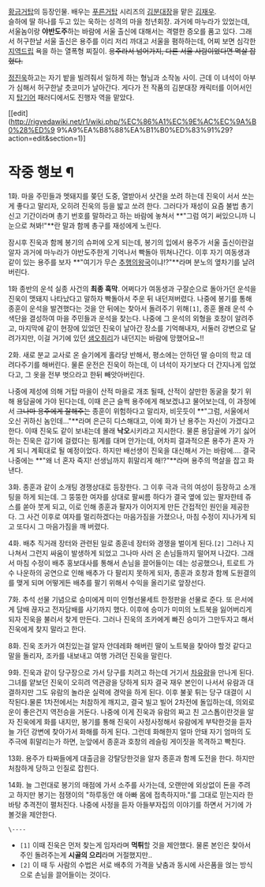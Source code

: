 [황금거탑](%ED%99%A9%EA%B8%88%EA%B1%B0%ED%83%91.md)의 등장인물. 배우는
[푸른거탑](%ED%91%B8%EB%A5%B8%EA%B1%B0%ED%83%91.md) 시리즈의 [김분대장](%EA%B9%80%EC%9E%AC%EC%9A%B0%28%ED%91%B8%EB%A5%B8%EA%B1%B0%ED%83%91%29.md)을 맡은
[김재우](%EA%B9%80%EC%9E%AC%EC%9A%B0.md).  
슬하에 딸 하나를 두고 있는 욱하는 성격의 마을 청년회장. 과거에 마누라가 있었는데, 서울놈이랑 **야반도주**하는 바람에 서울 출신에
대해서는 격렬한 증오를 품고 있다. 그래서 허구한날 서울 출신은 용주를 이리 저리 까대고 서울을 폄하하는데, 어찌 보면 심각한
[지역드립](%EC%A7%80%EC%97%AD%EB%93%9C%EB%A6%BD.md) 욕을 하는 열폭형 찌질이. <del>용주라서
넘어가지, 다른 서울 사람이었다면 멱살 잡혔다.</del>

[정진욱](%EC%A0%95%EC%A7%84%EC%9A%B1%28%ED%99%A9%EA%B8%88%EA%B1%B0%ED%83%91%29.md)하고는 자기 밭을 빌려줘서 일하게 하는 형님과 소작농 사이. 근데 이 녀석이 아부가 심해서 허구한날 츳코미가 날아간다. 게다가 전
작품의 김분대장 캐릭터를 이어서인지 [탑기어](%ED%83%91%EA%B8%B0%EC%96%B4.md) 패러디에서도 진행자 역을
맡았다.

[[edit](http://rigvedawiki.net/r1/wiki.php/%EC%86%A1%EC%9E%AC%EC%9A%B0%28%ED%9
9%A9%EA%B8%88%EA%B1%B0%ED%83%91%29?action=edit&section=1)]

# 작중 행보 ¶

1화. 마을 주민들과 멧돼지를 쫒던 도중, 열받아서 샷건을 쏘려 하는데 진욱이 서서 쏘는게 좋다고 말리자, 오히려 진욱의 등을 밟고 쏘려
한다. 그러다가 재성이 요즘 불법 총기 신고 기간이라며 총기 번호를 말하라고 하는 바람에 놓쳐서 **"그럼 여기 써있으니까 니 눈으로
쳐봐!"**란 말과 함께 총구를 재성에게 노린다.

  

잠시후 진욱과 함께 봉기의 슈퍼에 오게 되는데, 봉기의 입에서 용주가 서울 출신이란걸 알자 과거에 마누라가 야반도주한게 기억나서 빡돌아
뛰쳐나간다. 이후 자기 여동생과 같이 있는 용주를 보자 **"여기가 무슨 [추행의왕국](%EB%8F%99%EB%AC%BC%EC%9D%98%20%EC%99%95%EA%B5%AD.md)이냐!?"**라며 분노의 옆차기를
날려버린다.

  

1화 종반의 운석 실종 사건의 **최종 흑막**. 어쩌다가 여동생과 구잘순으로 돌아가던 운석을 진욱이 맷돼지 나타났다고 말하자 빡돌아서 주운
뒤 내던져버렸다. 나중에 봉기를 통해 종훈이 운석을 발견했다는 것을 안 뒤에는 찾아서 돌려주기 위해`[1]`, 종훈 몰래 운석 수색단을
결성하여 마을 주민들과 운석을 찾는다. 나중에 그 운석의 외형을 호창이 알려주고, 마지막에 같이 현장에 있었던 진욱이 날아간 장소를
기억해내자, 서둘러 강변으로 달려가지만, 이걸 거기에 있던 [샘오취리](%EC%83%98%20%EC%98%A4%EC%B7%A8%EB%A6%AC.md)가 내던지는 바람에 망했어요~!!

  

2화. 새로 분교 교사로 온 슬기에게 홀라당 반해서, 평소에는 안하던 딸 승미의 학교 데려다주기를 해버린다. 물론 운전은 진욱이 하는데, 이
녀석이 자기보다 더 간지나게 입었다고, 그 옷을 전부 벗으라고 한뒤 빼앗아버린다.

  

나중에 제성에 의해 거탑 마을이 산적 마을로 개조 될때, 산적이 살만한 동굴을 찾기 위해 용담골에 가야 된다는데, 이때 은근 슬쩍 용주에게
해보겠냐고 물어보는데, 이 과정에서 <del>그나마 용주에게 잘해주는</del> 종훈이 위험하다고 말리자, 비웃듯이 **"그럼, 서울에서
오신 귀하신 놈인데..."**라며 은근히 디스해대고, 이에 화가 난 용주는 자신이 가겠다고 한다. 이때 진욱도 같이 보내는데 몰래
**낙오**시키라고 지시한다. 물론 용담골에 가기 싫어하는 진욱은 감기에 걸렸다는 핑계를 대며 안가는데, 어차피 결과적으론 용주가 혼자 가게
되니 계획대로 될 예정이었다. 하지만 배선생이 진욱을 대신해서 가는 바람에.... 결국 나중에는 **"왜 너 혼자 죽지! 선생님까지 휘말리게
해!?"**라며 용주의 멱살을 잡고 화낸다.

  

3화. 종훈과 같이 소개팅 경쟁상대로 등장한다. 그 이후 극과 극의 여성이 등장하고 소개팅을 하게 되는데. 그 뚱뚱한 여자를 상대로 팔씨름
하다가 결국 옆에 있는 팔자한테 쥬스를 쏟아 붓게 되고, 이로 인해 종훈과 팔자가 이어지게 만든 간접적인 원인을 제공한다. 그 사건 이후로
여자를 멀리하겠다는 마음가짐을 가졌으나, 마침 수정이 지나가게 되고 또다시 그 마음가짐을 깨 버렸다.

  

4화. 배추 직거래 장터와 관련된 일로 종훈네 장터와 경쟁을 벌이게 된다.`[2]` 그러나 지나쳐서 그런지 싸움이 발생하게 되었고 그나마
사러 온 손님들까지 떨어져 나갔다. 그래서 마침 수정이 배추 홍보대사를 통해서 손님을 끌어들이는 데는 성공했으나, 트로트 가수 나운하의
공연으로 인해 배추가 다 팔리지 못하게 되자, 종훈과 호창과 함께 도원결의를 맺게 되며 어떻게든 배추를 팔기 위해서 수익을 올리기로
앞장선다.

  

7화. 추석 선물 기념으로 승미에게 미미 인형선물세트 한정판을 선물로 준다. 또 은서에게 담배 끊자고 전자담배를 사기까지 했다. 이후에
승미가 미미의 노트북을 잃어버리게 되자 진욱을 불러서 찾게 만든다. 그러나 진욱의 조카에게 빠진 승미가 그만두자고 해서 진욱에게 찾지 말라고
한다.

  

8화. 진욱 조카가 여친있는걸 알자 얀데레화 해버린 딸이 노트북을 찾아야 할것 같다고 말을 돌리자, 조카를 내보내고 여행 가려던 진욱을
말린다.

  

9화. 진욱과 같이 당구장으로 가서 당구를 치려고 하는데 거기서 [차유람](%EC%B0%A8%EC%9C%A0%EB%9E%8C.md)을
만나게 된다. 그녀를 얕보던 진욱이 오히려 역관광을 당하게 되자 결국 재우 본인이 나서서 유람과 대결하지만 그도 유람의 놀라운 실력에 경악을
하게 된다. 이후 불꽃 튀는 당구 대결이 시작된다.물론 1차전에서는 처참하게 깨지고, 결국 빌고 빌어 2차전에 돌입하는데, 의외로 운이
좋은건지 역전승을 거둔다. 나중에 이게 진욱과 유람의 짜고 친 고스톱이란것을 알자 진욱에게 화를 내지만, 봉기를 통해 진욱이 사정사정해서
유람에게 부탁한것을 듣자 늘 가던 강변에 찾아가서 화해를 하게 된다. 그런데 화해한지 얼마 안돼 자기 엄마의 도주극에 휘말리는가 하면,
눈앞에서 종훈과 호창의 레슬링 게이짓을 목격하고 빡친다.

  

13화. 용주가 타짜들에게 대출금을 강탈당한것을 알자 종훈과 함께 도전을 한다. 하지만 처참하게 당하고 인질로 잡힌다.

  

14화. 늘 그런대로 봉기의 매점에 가서 소주를 사가는데, 오랜만에 외상없이 돈을 주려고 하지만 봉기는 점쟁이의 "하루동안 애 아빠 몸에
접촉하지마."를 그대로 믿는지라 한바탕 추격전이 펼처진다. 나중에 사정을 듣자 아들부자집의 이야기를 하면서 거기에 가볼것을 제안한다.

`\----`

  * `[1]` 이때 진욱은 먼저 찾는게 임자라며 **먹튀**할 것을 제안했다. 물론 본인은 찾아서 주인 돌려주는게 **시골의 으리**라며 거절했지만..
  * `[2]` 이 때 두 사람의 수법은 서로 배추의 가격을 낮춤과 동시에 사은품을 얹는 방식으로 손님을 끌어들이는 것이다.

